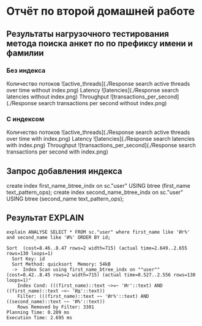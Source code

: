 # Отчёт по второй домашней работе
## Результаты нагрузочного тестирования метода поиска анкет по по префиксу имени и фамилии

### Без индекса
Количество потоков
![active_threads](./Response search active threads over time without index.png)
Latency
![latencies](./Response search latencies without index.png)
Throughput
![transactions_per_second](./Response search transactions per second without index.png)

### С индексом
Количество потоков
![active_threads](./Response search active threads over time with index.png)
Latency
![latencies](./Response search latencies with index.png)
Throughput
![transactions_per_second](./Response search transactions per second with index.png)

## Запрос добавления индекса
create index first_name_btree_indx on sc."user" USING btree (first_name text_pattern_ops);
create index second_name_btree_indx on sc."user" USING btree (second_name text_pattern_ops);

## Результат EXPLAIN
```
explain ANALYSE SELECT * FROM sc."user" where first_name like 'Иг%' and second_name like 'И%' ORDER BY id;
```
```
Sort  (cost=8.46..8.47 rows=2 width=715) (actual time=2.649..2.655 rows=130 loops=1)
  Sort Key: id
  Sort Method: quicksort  Memory: 54kB
  ->  Index Scan using first_name_btree_indx on ""user""  (cost=0.42..8.45 rows=2 width=715) (actual time=0.527..2.556 rows=130 loops=1)"
    Index Cond: (((first_name)::text ~>=~ 'Иг'::text) AND ((first_name)::text ~<~ 'Ид'::text))
    Filter: (((first_name)::text ~~ 'Иг%'::text) AND ((second_name)::text ~~ 'И%'::text))
    Rows Removed by Filter: 3301
Planning Time: 0.209 ms
Execution Time: 2.695 ms
```
